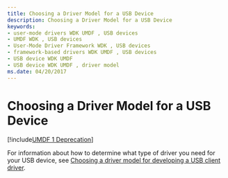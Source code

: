 ```yaml
---
title: Choosing a Driver Model for a USB Device
description: Choosing a Driver Model for a USB Device
keywords:
- user-mode drivers WDK UMDF , USB devices
- UMDF WDK , USB devices
- User-Mode Driver Framework WDK , USB devices
- framework-based drivers WDK UMDF , USB devices
- USB device WDK UMDF
- USB device WDK UMDF , driver model
ms.date: 04/20/2017
---
```


# Choosing a Driver Model for a USB Device

[!include[UMDF 1 Deprecation](../includes/umdf-1-deprecation.md)]

For information about how to determine what type of driver you need for your USB device, see [Choosing a driver model for developing a USB client driver](../usbcon/winusb-considerations.md).

